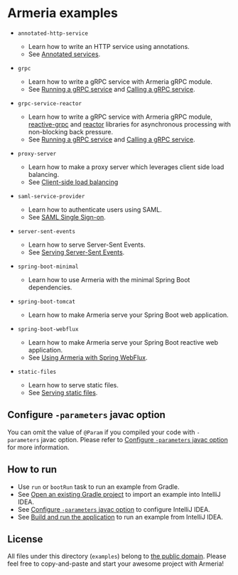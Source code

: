 # Armeria examples

- `annotated-http-service`
  - Learn how to write an HTTP service using annotations.
  - See [Annotated services](https://line.github.io/armeria/server-annotated-service.html).

- `grpc`
  - Learn how to write a gRPC service with Armeria gRPC module.
  - See [Running a gRPC service](https://line.github.io/armeria/server-grpc.html) and
    [Calling a gRPC service](https://line.github.io/armeria/client-grpc.html).

- `grpc-service-reactor`
  - Learn how to write a gRPC service with Armeria gRPC module, [reactive-grpc](https://github.com/salesforce/reactive-grpc) and [reactor](https://projectreactor.io/) libraries for
  asynchronous processing with non-blocking back pressure.
  - See [Running a gRPC service](https://line.github.io/armeria/server-grpc.html) and
    [Calling a gRPC service](https://line.github.io/armeria/client-grpc.html).

- `proxy-server`
  - Learn how to make a proxy server which leverages client side load balancing.
  - See [Client-side load balancing](https://line.github.io/armeria/client-service-discovery.html)

- `saml-service-provider`
  - Learn how to authenticate users using SAML.
  - See [SAML Single Sign-on](https://line.github.io/armeria/advanced-saml.html).

- `server-sent-events`
  - Learn how to serve Server-Sent Events.
  - See [Serving Server-Sent Events](https://line.github.io/armeria/server-sse.html).
  
- `spring-boot-minimal`
  - Learn how to use Armeria with the minimal Spring Boot dependencies.

- `spring-boot-tomcat`
  - Learn how to make Armeria serve your Spring Boot web application.

- `spring-boot-webflux`
  - Learn how to make Armeria serve your Spring Boot reactive web application.
  - See [Using Armeria with Spring WebFlux](https://line.github.io/armeria/advanced-spring-webflux-integration.html).

- `static-files`
  - Learn how to serve static files.
  - See [Serving static files](https://line.github.io/armeria/server-http-file.html).

## Configure `-parameters` javac option 

You can omit the value of `@Param` if you compiled your code with `-parameters` javac option.
Please refer to [Configure `-parameters` javac option](http://line.github.io/armeria/setup.html#configure-parameters-javac-option) for more information.

## How to run

- Use `run` or `bootRun` task to run an example from Gradle.
- See [Open an existing Gradle project](https://www.jetbrains.com/help/idea/gradle.html#gradle_import_project_start) to import an example into IntelliJ IDEA.
- See [Configure `-parameters` javac option](http://line.github.io/armeria/setup.html#configure-parameters-javac-option) to configure IntelliJ IDEA.
- See [Build and run the application](https://www.jetbrains.com/help/idea/creating-and-running-your-first-java-application.html#run_app) to run an example from IntelliJ IDEA.

## License

All files under this directory (`examples`) belong to
[the public domain](https://en.wikipedia.org/wiki/Public_domain).
Please feel free to copy-and-paste and start your awesome project with Armeria!
